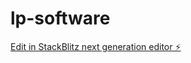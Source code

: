# lp-software

[Edit in StackBlitz next generation editor ⚡️](https://stackblitz.com/~/github.com/luscasHenrique/lp-software)